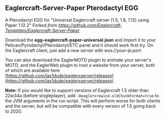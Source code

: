 ## Eaglercraft-Server-Paper Pterodactyl EGG

A Pterodactyl EGG for "Universal Eaglercraft server (1.5, 1.8, 1.12) using Paper 1.12.2"
*Forked from https://github.com/Eaglercraft-Templates/Eaglercraft-Server-Paper*

Download the **egg-eaglercraft-paper-universal.json** and import it to your Pelican/Pyrodactyl/Pterodactyl/ETC panel and it should work first try.
On the Eaglercraft client, just add a new server with wss://*your-ip:port*.

You can also download the EaglerMOTD plugin to animate your server's MOTD, and the EaglerWeb plugin to host a website from your server, both of which are available here [https://github.com/lax1dude/eaglerxserver/releases](https://github.com/lax1dude/eaglerxserver/releases)

**Note:** If you would like to support versions of Eaglercraft 1.5 older than 22w34a (before singleplayer), add `-Deaglerxrewind.oldChunkFormat=true` to the JVM arguments in the run script. This will perform worse for both clients and the server, but will be compatible with every version of 1.5 going back to 2020.
